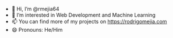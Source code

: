 - 👋 Hi, I’m @rmejia64
- 👀 I’m interested in Web Development and Machine Learning
- 📫 You can find more of my projects on https://rodrigomejia.com
- 😄 Pronouns: He/Him

<!---
rmejia64/rmejia64 is a ✨ special ✨ repository because its `README.md` (this file) appears on your GitHub profile.
You can click the Preview link to take a look at your changes.
--->
